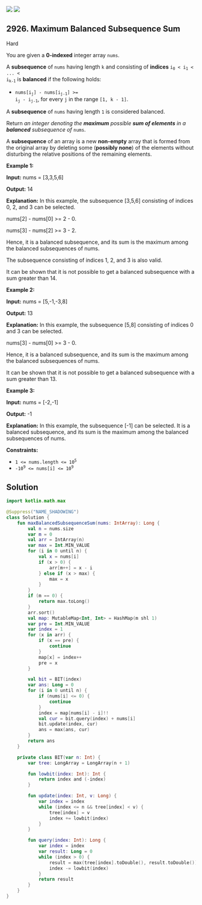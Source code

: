 [![](https://img.shields.io/github/stars/javadev/LeetCode-in-Kotlin?label=Stars&style=flat-square)](https://github.com/javadev/LeetCode-in-Kotlin)
[![](https://img.shields.io/github/forks/javadev/LeetCode-in-Kotlin?label=Fork%20me%20on%20GitHub%20&style=flat-square)](https://github.com/javadev/LeetCode-in-Kotlin/fork)

## 2926\. Maximum Balanced Subsequence Sum

Hard

You are given a **0-indexed** integer array `nums`.

A **subsequence** of `nums` having length `k` and consisting of **indices** <code>i<sub>0</sub> < i<sub>1</sub> < ... < i<sub>k-1</sub></code> is **balanced** if the following holds:

*   <code>nums[i<sub>j</sub>] - nums[i<sub>j-1</sub>] >= i<sub>j</sub> - i<sub>j-1</sub></code>, for every `j` in the range `[1, k - 1]`.

A **subsequence** of `nums` having length `1` is considered balanced.

Return _an integer denoting the **maximum** possible **sum of elements** in a **balanced** subsequence of_ `nums`.

A **subsequence** of an array is a new **non-empty** array that is formed from the original array by deleting some (**possibly none**) of the elements without disturbing the relative positions of the remaining elements.

**Example 1:**

**Input:** nums = [3,3,5,6]

**Output:** 14

**Explanation:** In this example, the subsequence [3,5,6] consisting of indices 0, 2, and 3 can be selected. 

nums[2] - nums[0] >= 2 - 0. 

nums[3] - nums[2] >= 3 - 2. 

Hence, it is a balanced subsequence, and its sum is the maximum among the balanced subsequences of nums. 

The subsequence consisting of indices 1, 2, and 3 is also valid. 

It can be shown that it is not possible to get a balanced subsequence with a sum greater than 14.

**Example 2:**

**Input:** nums = [5,-1,-3,8]

**Output:** 13

**Explanation:** In this example, the subsequence [5,8] consisting of indices 0 and 3 can be selected. 

nums[3] - nums[0] >= 3 - 0. 

Hence, it is a balanced subsequence, and its sum is the maximum among the balanced subsequences of nums. 

It can be shown that it is not possible to get a balanced subsequence with a sum greater than 13.

**Example 3:**

**Input:** nums = [-2,-1]

**Output:** -1

**Explanation:** In this example, the subsequence [-1] can be selected. It is a balanced subsequence, and its sum is the maximum among the balanced subsequences of nums.

**Constraints:**

*   <code>1 <= nums.length <= 10<sup>5</sup></code>
*   <code>-10<sup>9</sup> <= nums[i] <= 10<sup>9</sup></code>

## Solution

```kotlin
import kotlin.math.max

@Suppress("NAME_SHADOWING")
class Solution {
    fun maxBalancedSubsequenceSum(nums: IntArray): Long {
        val n = nums.size
        var m = 0
        val arr = IntArray(n)
        var max = Int.MIN_VALUE
        for (i in 0 until n) {
            val x = nums[i]
            if (x > 0) {
                arr[m++] = x - i
            } else if (x > max) {
                max = x
            }
        }
        if (m == 0) {
            return max.toLong()
        }
        arr.sort()
        val map: MutableMap<Int, Int> = HashMap(m shl 1)
        var pre = Int.MIN_VALUE
        var index = 1
        for (x in arr) {
            if (x == pre) {
                continue
            }
            map[x] = index++
            pre = x
        }

        val bit = BIT(index)
        var ans: Long = 0
        for (i in 0 until n) {
            if (nums[i] <= 0) {
                continue
            }
            index = map[nums[i] - i]!!
            val cur = bit.query(index) + nums[i]
            bit.update(index, cur)
            ans = max(ans, cur)
        }
        return ans
    }

    private class BIT(var n: Int) {
        var tree: LongArray = LongArray(n + 1)

        fun lowbit(index: Int): Int {
            return index and (-index)
        }

        fun update(index: Int, v: Long) {
            var index = index
            while (index <= n && tree[index] < v) {
                tree[index] = v
                index += lowbit(index)
            }
        }

        fun query(index: Int): Long {
            var index = index
            var result: Long = 0
            while (index > 0) {
                result = max(tree[index].toDouble(), result.toDouble()).toLong()
                index -= lowbit(index)
            }
            return result
        }
    }
}
```